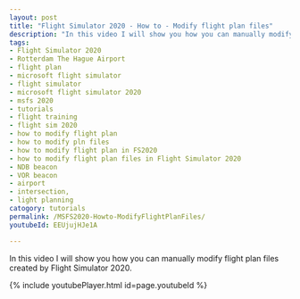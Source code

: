 ```yaml
---
layout: post
title: "Flight Simulator 2020 - How to - Modify flight plan files"
description: "In this video I will show you how you can manually modify flight plan files created by Flight Simulator 2020."
tags:
- Flight Simulator 2020
- Rotterdam The Hague Airport
- flight plan
- microsoft flight simulator
- flight simulator
- microsoft flight simulator 2020
- msfs 2020
- tutorials
- flight training
- flight sim 2020
- how to modify flight plan
- how to modify pln files
- how to modify flight plan in FS2020
- how to modify flight plan files in Flight Simulator 2020
- NDB beacon
- VOR beacon
- airport
- intersection,
- light planning
catogory: tutorials
permalink: /MSFS2020-Howto-ModifyFlightPlanFiles/
youtubeId: EEUjujHJe1A

---
```


In this video I will show you how you can manually modify flight plan files created by Flight Simulator 2020.

{% include youtubePlayer.html id=page.youtubeId %}